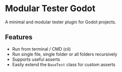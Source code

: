 Modular Tester Godot
=========================================

A minimal and modular tester plugin for Godot projects.

Features
--------------

- Run from terminal / CMD (cli)
- Run single file, single folder or all folders recursively
- Supports useful asserts
- Easily extend the `BaseTest` class for custom asserts